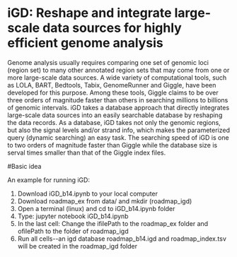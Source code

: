 # iGD: Reshape and integrate large-scale data sources for highly efficient genome analysis

Genome analysis usually requires comparing one set of genomic loci (region set) to many other annotated region sets that may come from one or more large-scale data sources. A wide variety of computational tools, such as LOLA, BART, Bedtools, Tabix, GenomeRunner and Giggle, have been developed for this purpose. Among these tools, Giggle claims to be over three orders of magnitude faster than others in searching millions to billions of genomic intervals. iGD takes a database approach that directly integrates large-scale data sources into an easily searchable database by reshaping the data records. As a database, iGD takes not only the genomic regions, but also the signal levels and/or strand info, which makes the parameterized query (dynamic searching) an easy task. The searching speed of iGD is one to two orders of magnitude faster than Giggle while the database size is serval times smaller than that of the Giggle index files. 

#Basic idea

An example for running iGD:
  1. Download iGD_b14.ipynb to your local computer
  2. Download roadmap_ex from data/ and mkdir (roadmap_igd)
  3. Open a terminal (linux) and cd to iGD_b14.ipynb folder 
  4. Type: jupyter notebook iGD_b14.ipynb
  5. In the last cell: Change the ifilePath to the roadmap_ex folder and ofilePath to the folder of roadmap_igd 
  6. Run all cells--an igd database roadmap_b14.igd and roadmap_index.tsv will be created in the roadmap_igd folder
